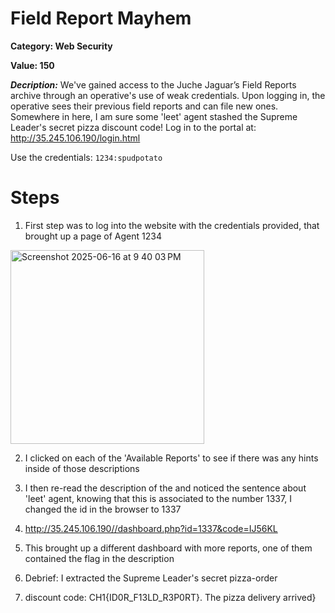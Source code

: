 # Field Report Mayhem
**Category: Web Security**


**Value: 150**

**_Decription:_**
We've gained access to the Juche Jaguar’s Field Reports archive through an operative's use of weak credentials. Upon logging in, the operative sees their previous field reports and can file new ones. Somewhere in here, I am sure some 'leet' agent stashed the Supreme Leader's secret pizza discount code!
Log in to the portal at: http://35.245.106.190/login.html

Use the credentials: `1234:spudpotato`
# Steps
1. First step was to log into the website with the credentials provided, that brought up a page of Agent 1234
<img width="310" alt="Screenshot 2025-06-16 at 9 40 03 PM" src="https://github.com/user-attachments/assets/6780f88f-4db9-491d-b22c-2a51fb9a6547" />

2. I clicked on each of the 'Available Reports' to see if there was any hints inside of those descriptions

3. I then re-read the description of the and noticed the sentence about 'leet' agent, knowing that this is associated to the number 1337, I changed the id in the browser to 1337

4. http://35.245.106.190//dashboard.php?id=1337&code=IJ56KL

5. This brought up a different dashboard with more reports, one of them contained the flag in the description

6. Debrief: I extracted the Supreme Leader's secret pizza-order
7. discount code: CH1{ID0R_F13LD_R3P0RT}. The pizza delivery arrived}
